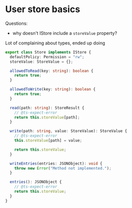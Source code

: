 # User store basics

Questions:

- why doesn't IStore include a `storeValue` property?

Lot of complaining about types, ended up doing

```ts
export class Store implements IStore {
  defaultPolicy: Permission = "rw";
  storeValue: StoreValue = {};

  allowedToRead(key: string): boolean {
    return true;
  }

  allowedToWrite(key: string): boolean {
    return true;
  }

  read(path: string): StoreResult {
    // @ts-expect-error
    return this.storeValue[path];
  }

  write(path: string, value: StoreValue): StoreValue {
    // @ts-expect-error
    this.storeValue[path] = value;

    return this.storeValue;
  }

  writeEntries(entries: JSONObject): void {
    throw new Error("Method not implemented.");
  }

  entries(): JSONObject {
    // @ts-expect-error
    return this.storeValue;
  }
}

```
